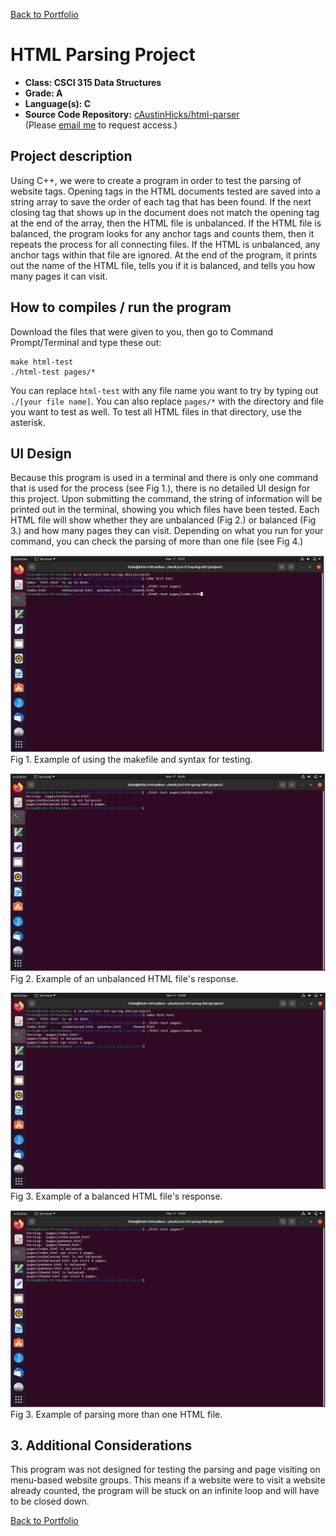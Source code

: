 [Back to Portfolio](./)

HTML Parsing Project
===============

-   **Class: CSCI 315 Data Structures** 
-   **Grade: A**
-   **Language(s): C**
-   **Source Code Repository:** [cAustinHicks/html-parser](https://github.com/cAustinHicks/html-parser)  
    (Please [email me](mailto:cahicks@csustudent.net?subject=GitHub%20Access) to request access.)

## Project description

Using C++, we were to create a program in order to test the parsing of website tags. Opening tags in the HTML documents tested are saved into a string array to save the order of each tag that has been found. If the next closing tag that shows up in the document does not match the opening tag at the end of the array, then the HTML file is unbalanced. If the HTML file is balanced, the program looks for any anchor tags and counts them, then it repeats the process for all connecting files. If the HTML is unbalanced, any anchor tags within that file are ignored. At the end of the program, it prints out the name of the HTML file, tells you if it is balanced, and tells you how many pages it can visit. 

## How to compiles / run the program

Download the files that were given to you, then go to Command Prompt/Terminal and type these out:

```cd [folder you put the project in]
make html-test
./html-test pages/*
```
You can replace ```html-test``` with any file name you want to try by typing out ```./[your file name]```.
You can also replace ```pages/*``` with the directory and file you want to test as well. To test all HTML files in that directory, use the asterisk.

## UI Design

Because this program is used in a terminal and there is only one command that is used for the process (see Fig 1.), there is no detailed UI design for this project. Upon submitting the command, the string of information will be printed out in the terminal, showing you which files have been tested. Each HTML file will show whether they are unbalanced (Fig 2.) or balanced (Fig 3.) and how many pages they can visit. Depending on what you run for your command, you can check the parsing of more than one file (see Fig 4.)

![screenshot](images/parser1.PNG)
Fig 1. Example of using the makefile and syntax for testing.

![screenshot](images/parser2.PNG)
Fig 2. Example of an unbalanced HTML file's response.

![screenshot](images/parser3.PNG)
Fig 3. Example of a balanced HTML file's response.

![screenshot](images/parser4.PNG)
Fig 3. Example of parsing more than one HTML file.

## 3. Additional Considerations

This program was not designed for testing the parsing and page visiting on menu-based website groups. This means if a website were to visit a website already counted, the program will be stuck on an infinite loop and will have to be closed down.

[Back to Portfolio](./)
